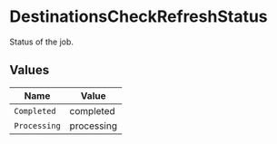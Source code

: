 # DestinationsCheckRefreshStatus

Status of the job.


## Values

| Name         | Value        |
| ------------ | ------------ |
| `Completed`  | completed    |
| `Processing` | processing   |